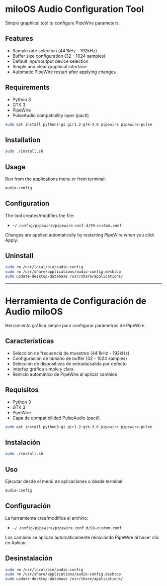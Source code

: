 # miloOS Audio Configuration Tool

Simple graphical tool to configure PipeWire parameters.

## Features

- Sample rate selection (44.1kHz - 192kHz)
- Buffer size configuration (32 - 1024 samples)
- Default input/output device selection
- Simple and clear graphical interface
- Automatic PipeWire restart after applying changes

## Requirements

- Python 3
- GTK 3
- PipeWire
- PulseAudio compatibility layer (pactl)

```bash
sudo apt install python3-gi gir1.2-gtk-3.0 pipewire pipewire-pulse
```

## Installation

```bash
sudo ./install.sh
```

## Usage

Run from the applications menu or from terminal:

```bash
audio-config
```

## Configuration

The tool creates/modifies the file:
- `~/.config/pipewire/pipewire.conf.d/99-custom.conf`

Changes are applied automatically by restarting PipeWire when you click Apply.

## Uninstall

```bash
sudo rm /usr/local/bin/audio-config
sudo rm /usr/share/applications/audio-config.desktop
sudo update-desktop-database /usr/share/applications/
```

---

# Herramienta de Configuración de Audio miloOS

Herramienta gráfica simple para configurar parámetros de PipeWire.

## Características

- Selección de frecuencia de muestreo (44.1kHz - 192kHz)
- Configuración de tamaño de buffer (32 - 1024 samples)
- Selección de dispositivos de entrada/salida por defecto
- Interfaz gráfica simple y clara
- Reinicio automático de PipeWire al aplicar cambios

## Requisitos

- Python 3
- GTK 3
- PipeWire
- Capa de compatibilidad PulseAudio (pactl)

```bash
sudo apt install python3-gi gir1.2-gtk-3.0 pipewire pipewire-pulse
```

## Instalación

```bash
sudo ./install.sh
```

## Uso

Ejecutar desde el menú de aplicaciones o desde terminal:

```bash
audio-config
```

## Configuración

La herramienta crea/modifica el archivo:
- `~/.config/pipewire/pipewire.conf.d/99-custom.conf`

Los cambios se aplican automáticamente reiniciando PipeWire al hacer clic en Aplicar.

## Desinstalación

```bash
sudo rm /usr/local/bin/audio-config
sudo rm /usr/share/applications/audio-config.desktop
sudo update-desktop-database /usr/share/applications/
```

